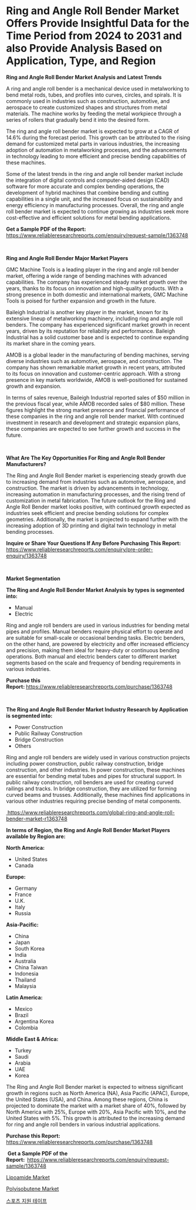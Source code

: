 <p><h1>Ring and Angle Roll Bender Market Offers Provide Insightful Data for the Time Period from 2024 to 2031 and also Provide Analysis Based on Application, Type, and Region</h1></p><p><strong>Ring and Angle Roll Bender Market Analysis and Latest Trends</strong></p>
<p><p>A ring and angle roll bender is a mechanical device used in metalworking to bend metal rods, tubes, and profiles into curves, circles, and spirals. It is commonly used in industries such as construction, automotive, and aerospace to create customized shapes and structures from metal materials. The machine works by feeding the metal workpiece through a series of rollers that gradually bend it into the desired form.</p><p>The ring and angle roll bender market is expected to grow at a CAGR of 14.6% during the forecast period. This growth can be attributed to the rising demand for customized metal parts in various industries, the increasing adoption of automation in metalworking processes, and the advancements in technology leading to more efficient and precise bending capabilities of these machines.</p><p>Some of the latest trends in the ring and angle roll bender market include the integration of digital controls and computer-aided design (CAD) software for more accurate and complex bending operations, the development of hybrid machines that combine bending and cutting capabilities in a single unit, and the increased focus on sustainability and energy efficiency in manufacturing processes. Overall, the ring and angle roll bender market is expected to continue growing as industries seek more cost-effective and efficient solutions for metal bending applications.</p></p>
<p><strong>Get a Sample PDF of the Report:&nbsp;</strong> <a href="https://www.reliableresearchreports.com/enquiry/request-sample/1363748">https://www.reliableresearchreports.com/enquiry/request-sample/1363748</a></p>
<p>&nbsp;</p>
<p><strong>Ring and Angle Roll Bender Major Market Players</strong></p>
<p><p>GMC Machine Tools is a leading player in the ring and angle roll bender market, offering a wide range of bending machines with advanced capabilities. The company has experienced steady market growth over the years, thanks to its focus on innovation and high-quality products. With a strong presence in both domestic and international markets, GMC Machine Tools is poised for further expansion and growth in the future.</p><p>Baileigh Industrial is another key player in the market, known for its extensive lineup of metalworking machinery, including ring and angle roll benders. The company has experienced significant market growth in recent years, driven by its reputation for reliability and performance. Baileigh Industrial has a solid customer base and is expected to continue expanding its market share in the coming years.</p><p>AMOB is a global leader in the manufacturing of bending machines, serving diverse industries such as automotive, aerospace, and construction. The company has shown remarkable market growth in recent years, attributed to its focus on innovation and customer-centric approach. With a strong presence in key markets worldwide, AMOB is well-positioned for sustained growth and expansion.</p><p>In terms of sales revenue, Baileigh Industrial reported sales of $50 million in the previous fiscal year, while AMOB recorded sales of $80 million. These figures highlight the strong market presence and financial performance of these companies in the ring and angle roll bender market. With continued investment in research and development and strategic expansion plans, these companies are expected to see further growth and success in the future.</p></p>
<p>&nbsp;</p>
<p><strong>What Are The Key Opportunities For Ring and Angle Roll Bender Manufacturers?</strong></p>
<p><p>The Ring and Angle Roll Bender market is experiencing steady growth due to increasing demand from industries such as automotive, aerospace, and construction. The market is driven by advancements in technology, increasing automation in manufacturing processes, and the rising trend of customization in metal fabrication. The future outlook for the Ring and Angle Roll Bender market looks positive, with continued growth expected as industries seek efficient and precise bending solutions for complex geometries. Additionally, the market is projected to expand further with the increasing adoption of 3D printing and digital twin technology in metal bending processes.</p></p>
<p><strong>Inquire or Share Your Questions If Any Before Purchasing This Report:</strong> <a href="https://www.reliableresearchreports.com/enquiry/pre-order-enquiry/1363748">https://www.reliableresearchreports.com/enquiry/pre-order-enquiry/1363748</a></p>
<p>&nbsp;</p>
<p><strong>Market Segmentation</strong></p>
<p><strong>The Ring and Angle Roll Bender Market Analysis by types is segmented into:</strong></p>
<p><ul><li>Manual</li><li>Electric</li></ul></p>
<p><p>Ring and angle roll benders are used in various industries for bending metal pipes and profiles. Manual benders require physical effort to operate and are suitable for small-scale or occasional bending tasks. Electric benders, on the other hand, are powered by electricity and offer increased efficiency and precision, making them ideal for heavy-duty or continuous bending operations. Both manual and electric benders cater to different market segments based on the scale and frequency of bending requirements in various industries.</p></p>
<p><strong>Purchase this Report:&nbsp;</strong><a href="https://www.reliableresearchreports.com/purchase/1363748">https://www.reliableresearchreports.com/purchase/1363748</a></p>
<p>&nbsp;</p>
<p><strong>The Ring and Angle Roll Bender Market Industry Research by Application is segmented into:</strong></p>
<p><ul><li>Power Construction</li><li>Public Railway Construction</li><li>Bridge Construction</li><li>Others</li></ul></p>
<p><p>Ring and angle roll benders are widely used in various construction projects including power construction, public railway construction, bridge construction, and other industries. In power construction, these machines are essential for bending metal tubes and pipes for structural support. In public railway construction, roll benders are used for creating curved railings and tracks. In bridge construction, they are utilized for forming curved beams and trusses. Additionally, these machines find applications in various other industries requiring precise bending of metal components.</p></p>
<p><a href="https://www.reliableresearchreports.com/global-ring-and-angle-roll-bender-market-r1363748">&nbsp;https://www.reliableresearchreports.com/global-ring-and-angle-roll-bender-market-r1363748</a></p>
<p><strong>In terms of Region, the Ring and Angle Roll Bender Market Players available by Region are:</strong></p>
<p>
    <p> <strong> North America: </strong>
        <ul>
            <li>United States</li>
            <li>Canada</li>
        </ul>
        </p> 
    <p> <strong> Europe: </strong>
        <ul>
            <li>Germany</li>
            <li>France</li>
            <li>U.K.</li>
            <li>Italy</li>
            <li>Russia</li>
        </ul>
        </p> 
    <p> <strong> Asia-Pacific: </strong>
        <ul>
            <li>China</li>
            <li>Japan</li>
            <li>South Korea</li>
            <li>India</li>
            <li>Australia</li>
            <li>China Taiwan</li>
            <li>Indonesia</li>
            <li>Thailand</li>
            <li>Malaysia</li>
        </ul>
        </p> 
    <p> <strong> Latin America: </strong>
        <ul>
            <li>Mexico</li>
            <li>Brazil</li>
            <li>Argentina Korea</li>
            <li>Colombia</li>
        </ul>
        </p> 
    <p> <strong> Middle East & Africa: </strong>
        <ul>
            <li>Turkey</li>
            <li>Saudi</li>
            <li>Arabia</li>
            <li>UAE</li>
            <li>Korea</li>
        </ul>
    </p>
    </p>
<p><p>The Ring and Angle Roll Bender market is expected to witness significant growth in regions such as North America (NA), Asia Pacific (APAC), Europe, the United States (USA), and China. Among these regions, China is projected to dominate the market with a market share of 40%, followed by North America with 25%, Europe with 20%, Asia Pacific with 10%, and the United States with 5%. This growth is attributed to the increasing demand for ring and angle roll benders in various industrial applications.</p></p>
<p><strong>Purchase this Report: </strong><a href="https://www.reliableresearchreports.com/purchase/1363748">https://www.reliableresearchreports.com/purchase/1363748</a></p>
<p>&nbsp;<strong>Get a Sample PDF of the Report:&nbsp;&nbsp;</strong><a href="https://www.reliableresearchreports.com/enquiry/request-sample/1363748">https://www.reliableresearchreports.com/enquiry/request-sample/1363748</a></p>
<p><strong></strong></p>
<p><p><a href="https://www.linkedin.com/pulse/lipoamide-market-research-report-unlocks-analysis-financial-tjqte?trackingId=E3WL01sJtcjy%2F7fKzO3qVA%3D%3D">Lipoamide Market</a></p><p><a href="https://www.linkedin.com/pulse/polyisobutene-market-size-examines-its-scope-primary-focus-bjvye?trackingId=1UXvmAGuoj0CCYivoLrXPw%3D%3D">Polyisobutene Market</a></p><p><a href="https://github.com/laholand/Market-Research-Report-List-3/blob/main/919154729614.md">스포츠 지원 테이프</a></p></p>